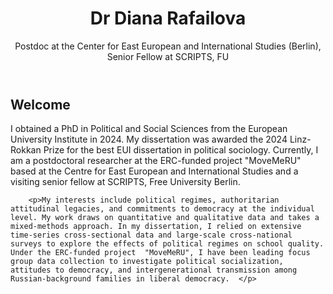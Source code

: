 <html>
  <head>
    <meta charset="utf-8">
    <meta http-equiv="X-UA-Compatible" content="chrome=1">
  </head>
  <body>
    <div class="wrapper">
      <header>
        <h1>Dr Diana Rafailova</h1>
        <p>Postdoc at the Center for East European and International Studies (Berlin), Senior Fellow at SCRIPTS, FU </p>
      </header>
      <section>
        <h1>Welcome </h1>
        <p>I obtained a PhD in Political and Social Sciences from the European University Institute in 2024. My dissertation was awarded the 2024 Linz-Rokkan Prize for the best EUI dissertation in political sociology. Currently, I am a postdoctoral researcher at the ERC-funded project "MoveMeRU" based at the Centre for East European and International Studies and a visiting senior fellow at SCRIPTS, Free University Berlin.</p>

        <p>My interests include political regimes, authoritarian attitudinal legacies, and commitments to democracy at the individual level. My work draws on quantitative and qualitative data and takes a mixed-methods approach. In my dissertation, I relied on extensive time-series cross-sectional data and large-scale cross-national surveys to explore the effects of political regimes on school quality. Under the ERC-funded project  "MoveMeRU", I have been leading focus group data collection to investigate political socialization,  attitudes to democracy, and intergenerational transmission among Russian-background families in liberal democracy.  </p>
      
</html>
